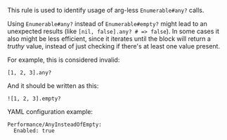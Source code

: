 This rule is used to identify usage of arg-less `Enumerable#any?` calls.

Using `Enumerable#any?` instead of `Enumerable#empty?` might lead to an
unexpected results (like `[nil, false].any? # => false`). In some cases
it also might be less efficient, since it iterates until the block will
return a _truthy_ value, instead of just checking if there's at least
one value present.

For example, this is considered invalid:

```
[1, 2, 3].any?
```

And it should be written as this:

```
![1, 2, 3].empty?
```

YAML configuration example:

```
Performance/AnyInsteadOfEmpty:
  Enabled: true
```
